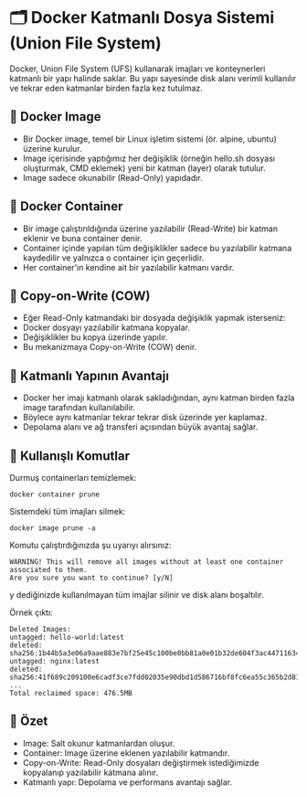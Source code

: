 # 🗂️ Docker Katmanlı Dosya Sistemi (Union File System)

Docker, Union File System (UFS) kullanarak imajları ve konteynerleri katmanlı bir yapı halinde saklar. Bu yapı sayesinde disk alanı verimli kullanılır ve tekrar eden katmanlar birden fazla kez tutulmaz.

## 🔹 Docker Image

- Bir Docker image, temel bir Linux işletim sistemi (ör. alpine, ubuntu) üzerine kurulur.
- Image içerisinde yaptığımız her değişiklik (örneğin hello.sh dosyası oluşturmak, CMD eklemek) yeni bir katman (layer) olarak tutulur.
- Image sadece okunabilir (Read-Only) yapıdadır.

## 🔹 Docker Container

- Bir image çalıştırıldığında üzerine yazılabilir (Read-Write) bir katman eklenir ve buna container denir.
- Container içinde yapılan tüm değişiklikler sadece bu yazılabilir katmana kaydedilir ve yalnızca o container için geçerlidir.
- Her container’ın kendine ait bir yazılabilir katmanı vardır.

## 🔹 Copy-on-Write (COW)

- Eğer Read-Only katmandaki bir dosyada değişiklik yapmak isterseniz:
- Docker dosyayı yazılabilir katmana kopyalar.
- Değişiklikler bu kopya üzerinde yapılır.
- Bu mekanizmaya Copy-on-Write (COW) denir.

## 🔹 Katmanlı Yapının Avantajı

- Docker her imajı katmanlı olarak sakladığından, aynı katman birden fazla image tarafından kullanılabilir.
- Böylece aynı katmanlar tekrar tekrar disk üzerinde yer kaplamaz.
- Depolama alanı ve ağ transferi açısından büyük avantaj sağlar.

## 🔹 Kullanışlı Komutlar
Durmuş containerları temizlemek:
```
docker container prune
```
Sistemdeki tüm imajları silmek:
```
docker image prune -a
```
Komutu çalıştırdığınızda şu uyarıyı alırsınız:
```
WARNING! This will remove all images without at least one container associated to them.
Are you sure you want to continue? [y/N]
```
y dediğinizde kullanılmayan tüm imajlar silinir ve disk alanı boşaltılır.

Örnek çıktı:
```
Deleted Images:
untagged: hello-world:latest
deleted: sha256:1b44b5a3e06a9aae883e7bf25e45c100be0bb81a0e01b32de604f3ac44711634
untagged: nginx:latest
deleted: sha256:41f689c209100e6cadf3ce7fdd02035e90dbd1d586716bf8fc6ea55c365b2d81
...
Total reclaimed space: 476.5MB
```
## 📌 Özet

- Image: Salt okunur katmanlardan oluşur.
- Container: Image üzerine eklenen yazılabilir katmandır.
- Copy-on-Write: Read-Only dosyaları değiştirmek istediğimizde kopyalanıp yazılabilir katmana alınır.
- Katmanlı yapı: Depolama ve performans avantajı sağlar.
